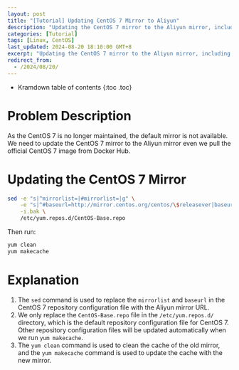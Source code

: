 ```yaml
---
layout: post
title: "[Tutorial] Updating CentOS 7 Mirror to Aliyun"
description: "Updating the CentOS 7 mirror to the Aliyun mirror, including updating the CentOS 7 mirror configuration file and updating the mirror cache."
categories: [Tutorial]
tags: [Linux, CentOS]
last_updated: 2024-08-20 18:10:00 GMT+8
excerpt: "Updating the CentOS 7 mirror to the Aliyun mirror, including updating the CentOS 7 mirror configuration file and updating the mirror cache."
redirect_from:
  - /2024/08/20/
---
```


* Kramdown table of contents
{:toc .toc}

# Problem Description

As the CentOS 7 is no longer maintained, the default mirror is not available. We need to update the CentOS 7 mirror to the Aliyun mirror even we pull the official CentOS 7 image from Docker Hub.

# Updating the CentOS 7 Mirror

```bash
sed -e "s|^mirrorlist=|#mirrorlist=|g" \
    -e "s|^#baseurl=http://mirror.centos.org/centos/\$releasever|baseurl=https://mirrors.aliyun.com/centos-vault/7.9.2009|g" \
    -i.bak \
    /etc/yum.repos.d/CentOS-Base.repo
```

Then run:

```bash
yum clean
yum makecache
```

# Explanation

1. The `sed` command is used to replace the `mirrorlist` and `baseurl` in the CentOS 7 repository configuration file with the Aliyun mirror URL.
2. We only replace the `CentOS-Base.repo` file in the `/etc/yum.repos.d/` directory, which is the default repository configuration file for CentOS 7. Other repository configuration files will be updated automatically when we run `yum makecache`.
3. The `yum clean` command is used to clean the cache of the old mirror, and the `yum makecache` command is used to update the cache with the new mirror.
